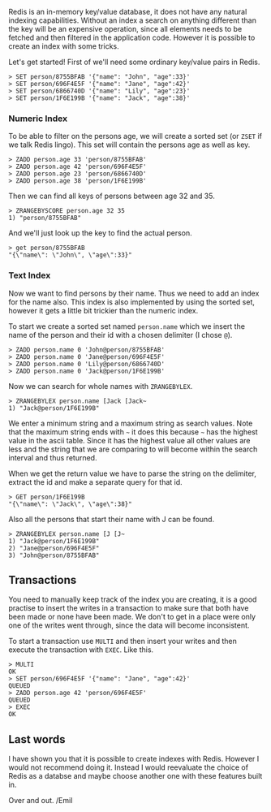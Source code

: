 Redis is an in-memory key/value database, it does not have any natural indexing capabilities.
Without an index a search on anything different than the key will be an expensive operation,
since all elements needs to be fetched and then filtered in the application code. However it is possible to create an index with some tricks.

Let's get started! First of we'll need some ordinary key/value pairs in Redis.

```
> SET person/8755BFAB '{"name": "John", "age":33}'
> SET person/696F4E5F '{"name": "Jane", "age":42}'
> SET person/6866740D '{"name": "Lily", "age":23}'
> SET person/1F6E199B '{"name": "Jack", "age":38}'
```

### Numeric Index

To be able to filter on the persons age, we will create a sorted set (or `ZSET` if we talk Redis lingo).
This set will contain the persons age as well as key.

```
> ZADD person.age 33 'person/8755BFAB'
> ZADD person.age 42 'person/696F4E5F'
> ZADD person.age 23 'person/6866740D'
> ZADD person.age 38 'person/1F6E199B'
```

Then we can find all keys of persons between age 32 and 35. 

```
> ZRANGEBYSCORE person.age 32 35
1) "person/8755BFAB"
```

And we'll just look up the key to find the actual person.

```
> get person/8755BFAB
"{\"name\": \"John\", \"age\":33}"
```

### Text Index
Now we want to find persons by their name. 
Thus we need to add an index for the name also. 
This index is also implemented by using the sorted set,
 however it gets a little bit trickier than the numeric index. 

To start we create a sorted set named `person.name` which we insert the name of the 
person and their id with a chosen delimiter (I chose `@`).

```
> ZADD person.name 0 'John@person/8755BFAB'
> ZADD person.name 0 'Jane@person/696F4E5F'
> ZADD person.name 0 'Lily@person/6866740D'
> ZADD person.name 0 'Jack@person/1F6E199B'
```

Now we can search for whole names with `ZRANGEBYLEX`. 
 
```
> ZRANGEBYLEX person.name [Jack [Jack~
1) "Jack@person/1F6E199B"
```

We enter a minimum string and a maximum string as search values.
 Note that the maximum string ends with `~` it does this because `~` has the highest value in the ascii table.
Since it has the highest value all other values are less and the string that we are comparing to will
 become within the search interval and thus returned.

When we get the return value we have to parse the string on the delimiter, extract the id and make a separate query for that id. 

```
> GET person/1F6E199B
"{\"name\": \"Jack\", \"age\":38}"
```

Also all the persons that start their name with J can be found.

```
> ZRANGEBYLEX person.name [J [J~
1) "Jack@person/1F6E199B"
2) "Jane@person/696F4E5F"
3) "John@person/8755BFAB"
```


## Transactions
You need to manually keep track of the index you are creating, 
it is a good practise to insert the writes in a transaction to make sure that both have been made or none have been made.
We don't to get in a place were only one of the writes went through, since the data will become inconsistent. 

To start a transaction use `MULTI` and then insert your writes and then execute the transaction with `EXEC`.
Like this.

```
> MULTI
OK
> SET person/696F4E5F '{"name": "Jane", "age":42}'
QUEUED
> ZADD person.age 42 'person/696F4E5F'
QUEUED
> EXEC
OK
```

## Last words
I have shown you that it is possible to create indexes with Redis.
However I would not recommend doing it.
Instead I would reevaluate the choice of Redis as a databse and maybe choose another one with these features built in. 

Over and out.
/Emil